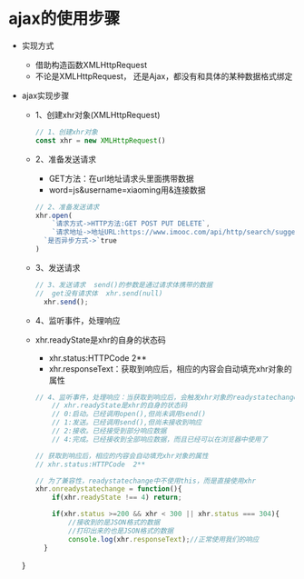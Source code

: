 # ajax的使用步骤

* 实现方式

  * 借助构造函数XMLHttpRequest
  * 不论是XMLHttpRequest， 还是Ajax，都没有和具体的某种数据格式绑定

* ajax实现步骤

  * 1、创建xhr对象(XMLHttpRequest)

    ```js
    // 1、创建xhr对象
    const xhr = new XMLHttpRequest()
    ```

  * 2、准备发送请求

    * GET方法：在url地址请求头里面携带数据
    * word=js&username=xiaoming用&连接数据
  
    ```js
    // 2、准备发送请求
    xhr.open(
        `请求方式->HTTP方法:GET POST PUT DELETE`,
        `请求地址->地址URL:https://www.imooc.com/api/http/search/suggest?word=js&username=xiaoming`,
      `是否异步方式->`true
    )
    ```
  * 3、发送请求
  
    ```js
    // 3、发送请求  send()的参数是通过请求体携带的数据
    //  get没有请求体  xhr.send(null)
      xhr.send();
    ```
  
  * 4、监听事件，处理响应
  
  * xhr.readyState是xhr的自身的状态码
    * xhr.status:HTTPCode  2**
    * xhr.responseText：获取到响应后，相应的内容会自动填充xhr对象的属性
  
    ```js
    // 4、监听事件，处理响应：当获取到响应后，会触发xhr对象的readystatechange事件，可以在该事件中对响应进行处理
        // xhr.readyState是xhr的自身的状态码
        // 0:启动。已经调用open(),但尚未调用send()
        // 1:发送。已经调用send(),但尚未接收到响应
        // 2:接收。已经接受到部分响应数据
        // 4:完成。已经接收到全部响应数据，而且已经可以在浏览器中使用了
    
    // 获取到响应后，相应的内容会自动填充xhr对象的属性
    // xhr.status:HTTPCode  2**
    
    // 为了兼容性，readystatechange中不使用this，而是直接使用xhr
    xhr.onreadystatechange = function(){
        if(xhr.readyState !== 4) return;
    
        if(xhr.status >=200 && xhr < 300 || xhr.status === 304){
            //接收到的是JSON格式的数据
            //打印出来的也是JSON格式的数据
            console.log(xhr.responseText);//正常使用我们的响应
      }
  }
    ```
    
    